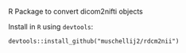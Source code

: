 R Package to convert dicom2nifti objects


Install in `R` using `devtools`:
```
devtools::install_github("muschellij2/rdcm2nii")
```